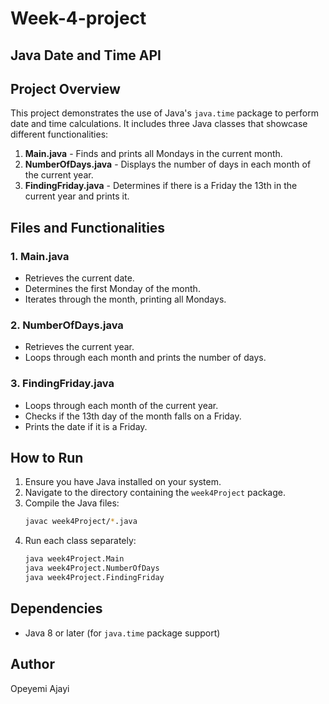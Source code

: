 # Week-4-project
## Java Date and Time API

## Project Overview
This project demonstrates the use of Java's `java.time` package to perform date and time calculations. It includes three Java classes that showcase different functionalities:

1. **Main.java** - Finds and prints all Mondays in the current month.
2. **NumberOfDays.java** - Displays the number of days in each month of the current year.
3. **FindingFriday.java** - Determines if there is a Friday the 13th in the current year and prints it.

## Files and Functionalities
### 1. Main.java
- Retrieves the current date.
- Determines the first Monday of the month.
- Iterates through the month, printing all Mondays.

### 2. NumberOfDays.java
- Retrieves the current year.
- Loops through each month and prints the number of days.

### 3. FindingFriday.java
- Loops through each month of the current year.
- Checks if the 13th day of the month falls on a Friday.
- Prints the date if it is a Friday.

## How to Run
1. Ensure you have Java installed on your system.
2. Navigate to the directory containing the `week4Project` package.
3. Compile the Java files:
   ```sh
   javac week4Project/*.java
   ```
4. Run each class separately:
   ```sh
   java week4Project.Main
   java week4Project.NumberOfDays
   java week4Project.FindingFriday
   ```

## Dependencies
- Java 8 or later (for `java.time` package support)

## Author
Opeyemi Ajayi



